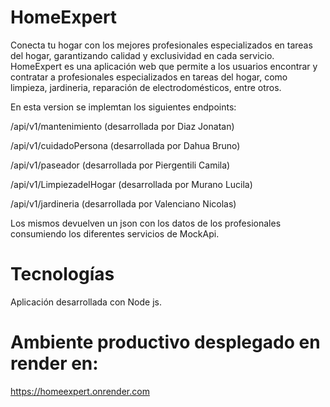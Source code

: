 # HomeExpert

Conecta tu hogar con los mejores profesionales especializados en tareas del hogar, garantizando calidad y exclusividad en cada servicio.
HomeExpert es una aplicación web que permite a los usuarios encontrar y contratar a profesionales especializados en tareas del hogar, como limpieza, jardineria, reparación de electrodomésticos, entre otros.

En esta version se implemtan los siguientes endpoints:

/api/v1/mantenimiento (desarrollada por Diaz Jonatan) 

/api/v1/cuidadoPersona (desarrollada por Dahua Bruno) 

/api/v1/paseador (desarrollada por Piergentili Camila) 

/api/v1/LimpiezadelHogar (desarrollada por Murano Lucila) 

/api/v1/jardineria (desarrollada por Valenciano Nicolas)

Los mismos devuelven un json con los datos de los profesionales consumiendo los diferentes servicios de MockApi.

# Tecnologías

Aplicación desarrollada con Node js.

# Ambiente productivo desplegado en render en:
https://homeexpert.onrender.com